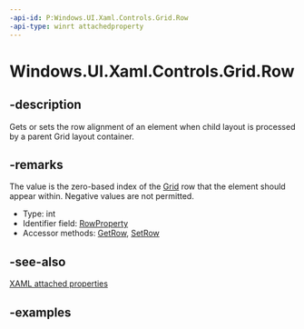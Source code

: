 ```yaml
---
-api-id: P:Windows.UI.Xaml.Controls.Grid.Row
-api-type: winrt attachedproperty
---
```


# Windows.UI.Xaml.Controls.Grid.Row

<!--
see GetRow, and SetRow
-->

## -description

Gets or sets the row alignment of an element when child layout is processed by a parent Grid layout container.

## -remarks

The value is the zero-based index of the [Grid](grid.md) row that the element should appear within. Negative values are not permitted.

<ul><li>Type: int</li><li>Identifier field: <a href="/uwp/api/windows.ui.xaml.controls.grid.rowproperty">RowProperty</a></li><li>Accessor methods: <a href="/uwp/api/windows.ui.xaml.controls.grid.getrow">GetRow</a>, <a href="/uwp/api/windows.ui.xaml.controls.grid.setrow">SetRow</a></li></ul>

## -see-also

[XAML attached properties](/windows/uwp/xaml-platform/attached-properties-overview)

## -examples
